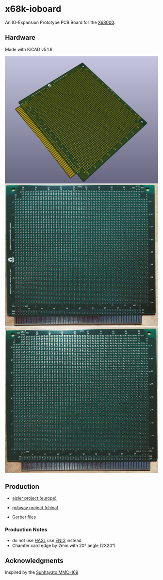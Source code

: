 # x68k-ioboard

An IO-Expansion Prototype PCB Board for the [X68000](https://en.wikipedia.org/wiki/X68000).

## Hardware

Made with KiCAD v5.1.6

![3D Model](img/3d-model-rev0-FRONT.png)
![rev0-front](img/rev0-front.jpeg)
![rev0-back](img/rev0-back.jpeg)



## Production 

- [aisler project (europe)](https://aisler.net/p/GFBVLUGZ)

- [pcbway project (china)](https://www.pcbway.com/project/shareproject/x68k_ioboard.html)

- [Gerber files](KiCad/x68k-ioboard/gerbers)

### Production Notes

- do not use [HASL](https://en.wikipedia.org/wiki/Hot_air_solder_leveling) use [ENIG](https://en.wikipedia.org/wiki/Electroless_nickel_immersion_gold) instead
- Chamfer card edge by 2mm with 20° angle (2X20°)

## Acknowledgments

Inspired by the [Sunhayato MMC-169](img/MMC-169-Back.jpg)